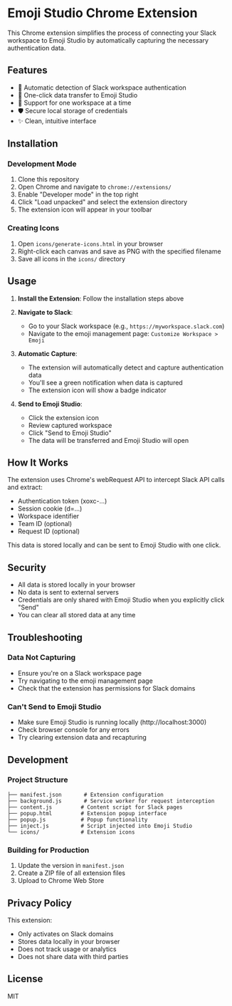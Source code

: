 # Emoji Studio Chrome Extension

This Chrome extension simplifies the process of connecting your Slack workspace to Emoji Studio by automatically capturing the necessary authentication data.

## Features

- 🔐 Automatic detection of Slack workspace authentication
- 🎯 One-click data transfer to Emoji Studio
- 🔄 Support for one workspace at a time
- 🛡️ Secure local storage of credentials
- ✨ Clean, intuitive interface

## Installation

### Development Mode

1. Clone this repository
2. Open Chrome and navigate to `chrome://extensions/`
3. Enable "Developer mode" in the top right
4. Click "Load unpacked" and select the extension directory
5. The extension icon will appear in your toolbar

### Creating Icons

1. Open `icons/generate-icons.html` in your browser
2. Right-click each canvas and save as PNG with the specified filename
3. Save all icons in the `icons/` directory

## Usage

1. **Install the Extension**: Follow the installation steps above

2. **Navigate to Slack**: 
   - Go to your Slack workspace (e.g., `https://myworkspace.slack.com`)
   - Navigate to the emoji management page: `Customize Workspace > Emoji`

3. **Automatic Capture**: 
   - The extension will automatically detect and capture authentication data
   - You'll see a green notification when data is captured
   - The extension icon will show a badge indicator

4. **Send to Emoji Studio**:
   - Click the extension icon
   - Review captured workspace
   - Click "Send to Emoji Studio"
   - The data will be transferred and Emoji Studio will open

## How It Works

The extension uses Chrome's webRequest API to intercept Slack API calls and extract:
- Authentication token (xoxc-...)
- Session cookie (d=...)
- Workspace identifier
- Team ID (optional)
- Request ID (optional)

This data is stored locally and can be sent to Emoji Studio with one click.

## Security

- All data is stored locally in your browser
- No data is sent to external servers
- Credentials are only shared with Emoji Studio when you explicitly click "Send"
- You can clear all stored data at any time

## Troubleshooting

### Data Not Capturing
- Ensure you're on a Slack workspace page
- Try navigating to the emoji management page
- Check that the extension has permissions for Slack domains

### Can't Send to Emoji Studio
- Make sure Emoji Studio is running locally (http://localhost:3000)
- Check browser console for any errors
- Try clearing extension data and recapturing

## Development

### Project Structure
```
├── manifest.json       # Extension configuration
├── background.js       # Service worker for request interception
├── content.js         # Content script for Slack pages
├── popup.html         # Extension popup interface
├── popup.js           # Popup functionality
├── inject.js          # Script injected into Emoji Studio
└── icons/             # Extension icons
```

### Building for Production
1. Update the version in `manifest.json`
2. Create a ZIP file of all extension files
3. Upload to Chrome Web Store

## Privacy Policy

This extension:
- Only activates on Slack domains
- Stores data locally in your browser
- Does not track usage or analytics
- Does not share data with third parties

## License

MIT